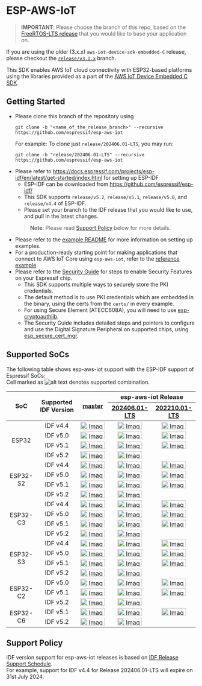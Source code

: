 # ESP-AWS-IoT

> **IMPORTANT**: Please choose the branch of this repo, based on the [FreeRTOS-LTS release](https://github.com/FreeRTOS/FreeRTOS-LTS/releases) that you would like to base your application on.

If you are using the older (3.x.x) `aws-iot-device-sdk-embedded-C` release, please checkout the [`release/v3.1.x`](https://github.com/espressif/esp-aws-iot/tree/release/v3.1.x) branch.

This SDK enables AWS IoT cloud connectivity with ESP32-based platforms using the libraries provided as a part of the [AWS IoT Device Embedded C SDK](https://github.com/aws/aws-iot-device-sdk-embedded-C).

## Getting Started

- Please clone this branch of the repository using
    ```
    git clone -b "<name_of_the_release_branch>" --recursive https://github.com/espressif/esp-aws-iot
    ```
  For example: To clone just `release/202406.01-LTS`, you may run:
  ```
  git clone -b "release/202406.01-LTS" --recursive https://github.com/espressif/esp-aws-iot
  ```
- Please refer to https://docs.espressif.com/projects/esp-idf/en/latest/get-started/index.html for setting up ESP-IDF
  - ESP-IDF can be downloaded from https://github.com/espressif/esp-idf/
  - This SDK supports `release/v5.2`, `release/v5.1`, `release/v5.0`, and `release/v4.4` of ESP-IDF.
  - Please set your branch to the IDF release that you would like to use, and pull in the latest changes.
  > **Note**: Please read [Support Policy](#support-policy) below for more details.
- Please refer to the [example README](examples/README.md) for more information on setting up examples.
- For a production-ready starting point for making applications that connect to AWS IoT Core using `esp-aws-iot`, refer to the [reference example](https://github.com/FreeRTOS/iot-reference-esp32c3).
- Please refer to the [Security Guide](https://github.com/espressif/esp-aws-iot/blob/release/202210.01-LTS/examples/ota/SecurityGuide.md) for steps to enable Security Features on your Espressif chip.
  - This SDK supports multiple ways to securely store the PKI credentials.
  - The default method is to use PKI credentials which are embedded in the binary, using the certs from the `certs/` in every example. 
  - For using Secure Element (ATECC608A), you will need to use [esp-cryptoauthlib](https://github.com/espressif/esp-cryptoauthlib#how-to-use-esp-cryptoauthlib-with-esp-idf).
  - The Security Guide includes detailed steps and pointers to configure and use the Digital Signature Peripheral on supported chips, using [esp_secure_cert_mgr](https://components.espressif.com/components/espressif/esp_secure_cert_mgr).

## Supported SoCs

The following table shows esp-aws-iot support with the ESP-IDF support of Espressif SoCs:  
Cell marked as ![alt text][supported] denotes supported combination.

<table>
<thead>
   <tr align="center">
    <th rowspan="2">SoC</th>
    <th rowspan="2">Supported IDF Version</th>
    <th rowspan="2"><a href="https://github.com/espressif/esp-aws-iot/tree/master">master</a></th>
    <th colspan="2">esp-aws-iot Release</th>
  </tr>
   <tr align="center">
    <th><a href="https://github.com/espressif/esp-aws-iot/tree/release/202406.01-LTS">202406.01-LTS</a></th>
    <th><a href="https://github.com/espressif/esp-aws-iot/tree/release/202210.01-LTS">202210.01-LTS</a></th>
  </tr>
</thead>
<tbody>
   <tr align="center">
    <td rowspan="4">ESP32</td>
    <td>IDF v4.4</td>
    <td><img src="https://img.shields.io/badge/-supported-green" alt="Image" width="65" height="20"></td>
    <td><img src="https://img.shields.io/badge/-supported-green" alt="Image" width="65" height="20"></td>
    <td><img src="https://img.shields.io/badge/-supported-green" alt="Image" width="65" height="20"></td>
   </tr>
   <tr align="center">
    <td>IDF v5.0</td>
    <td><img src="https://img.shields.io/badge/-supported-green" alt="Image" width="65" height="20"></td>
    <td><img src="https://img.shields.io/badge/-supported-green" alt="Image" width="65" height="20"></td>
    <td><img src="https://img.shields.io/badge/-supported-green" alt="Image" width="65" height="20"></td>
   </tr>
   <tr align="center">
    <td>IDF v5.1</td>
    <td><img src="https://img.shields.io/badge/-supported-green" alt="Image" width="65" height="20"></td>
    <td><img src="https://img.shields.io/badge/-supported-green" alt="Image" width="65" height="20"></td>
    <td><img src="https://img.shields.io/badge/-supported-green" alt="Image" width="65" height="20"></td>
   </tr>
   <tr align="center">
    <td>IDF v5.2</td>
    <td><img src="https://img.shields.io/badge/-supported-green" alt="Image" width="65" height="20"></td>
    <td><img src="https://img.shields.io/badge/-supported-green" alt="Image" width="65" height="20"></td>
    <td></td>
   </tr>
   <tr align="center">
    <td rowspan="4">ESP32-S2</td>
    <td>IDF v4.4</td>
    <td><img src="https://img.shields.io/badge/-supported-green" alt="Image" width="65" height="20"></td>
    <td><img src="https://img.shields.io/badge/-supported-green" alt="Image" width="65" height="20"></td>
    <td><img src="https://img.shields.io/badge/-supported-green" alt="Image" width="65" height="20"></td>
   </tr>
   <tr align="center">
    <td>IDF v5.0</td>
    <td><img src="https://img.shields.io/badge/-supported-green" alt="Image" width="65" height="20"></td>
    <td><img src="https://img.shields.io/badge/-supported-green" alt="Image" width="65" height="20"></td>
    <td><img src="https://img.shields.io/badge/-supported-green" alt="Image" width="65" height="20"></td>
   </tr>
   <tr align="center">
    <td>IDF v5.1</td>
    <td><img src="https://img.shields.io/badge/-supported-green" alt="Image" width="65" height="20"></td>
    <td><img src="https://img.shields.io/badge/-supported-green" alt="Image" width="65" height="20"></td>
    <td><img src="https://img.shields.io/badge/-supported-green" alt="Image" width="65" height="20"></td>
   </tr>
   <tr align="center">
    <td>IDF v5.2</td>
    <td><img src="https://img.shields.io/badge/-supported-green" alt="Image" width="65" height="20"></td>
    <td><img src="https://img.shields.io/badge/-supported-green" alt="Image" width="65" height="20"></td>
    <td></td>
   </tr>
   <tr align="center">
    <td rowspan="4">ESP32-C3</td>
    <td>IDF v4.4</td>
    <td><img src="https://img.shields.io/badge/-supported-green" alt="Image" width="65" height="20"></td>
    <td><img src="https://img.shields.io/badge/-supported-green" alt="Image" width="65" height="20"></td>
    <td><img src="https://img.shields.io/badge/-supported-green" alt="Image" width="65" height="20"></td>
   </tr>
   <tr align="center">
    <td>IDF v5.0</td>
    <td><img src="https://img.shields.io/badge/-supported-green" alt="Image" width="65" height="20"></td>
    <td><img src="https://img.shields.io/badge/-supported-green" alt="Image" width="65" height="20"></td>
    <td><img src="https://img.shields.io/badge/-supported-green" alt="Image" width="65" height="20"></td>
   </tr>
   <tr align="center">
    <td>IDF v5.1</td>
    <td><img src="https://img.shields.io/badge/-supported-green" alt="Image" width="65" height="20"></td>
    <td><img src="https://img.shields.io/badge/-supported-green" alt="Image" width="65" height="20"></td>
    <td><img src="https://img.shields.io/badge/-supported-green" alt="Image" width="65" height="20"></td>
  </tr>
  <tr align="center">
    <td>IDF v5.2</td>
    <td><img src="https://img.shields.io/badge/-supported-green" alt="Image" width="65" height="20"></td>
    <td><img src="https://img.shields.io/badge/-supported-green" alt="Image" width="65" height="20"></td>
    <td></td>
  </tr>
   <tr align="center">
    <td rowspan="4">ESP32-S3</td>
    <td>IDF v4.4</td>
    <td><img src="https://img.shields.io/badge/-supported-green" alt="Image" width="65" height="20"></td>
    <td><img src="https://img.shields.io/badge/-supported-green" alt="Image" width="65" height="20"></td>
    <td><img src="https://img.shields.io/badge/-supported-green" alt="Image" width="65" height="20"></td>
  </tr>
   <tr align="center">
    <td>IDF v5.0</td>
    <td><img src="https://img.shields.io/badge/-supported-green" alt="Image" width="65" height="20"></td>
    <td><img src="https://img.shields.io/badge/-supported-green" alt="Image" width="65" height="20"></td>
    <td><img src="https://img.shields.io/badge/-supported-green" alt="Image" width="65" height="20"></td>
  </tr>
   <tr align="center">
    <td>IDF v5.1</td>
    <td><img src="https://img.shields.io/badge/-supported-green" alt="Image" width="65" height="20"></td>
    <td><img src="https://img.shields.io/badge/-supported-green" alt="Image" width="65" height="20"></td>
    <td><img src="https://img.shields.io/badge/-supported-green" alt="Image" width="65" height="20"></td>
  </tr>
  <tr align="center">
    <td>IDF v5.2</td>
    <td><img src="https://img.shields.io/badge/-supported-green" alt="Image" width="65" height="20"></td>
    <td><img src="https://img.shields.io/badge/-supported-green" alt="Image" width="65" height="20"></td>
    <td></td>
  </tr>
   <tr align="center">
    <td rowspan="3">ESP32-C2</td>
    <td>IDF v5.0</td>
    <td><img src="https://img.shields.io/badge/-supported-green" alt="Image" width="65" height="20"></td>
    <td><img src="https://img.shields.io/badge/-supported-green" alt="Image" width="65" height="20"></td>
    <td><img src="https://img.shields.io/badge/-supported-green" alt="Image" width="65" height="20"></td>
  </tr>
   <tr align="center">
    <td>IDF v5.1</td>
    <td><img src="https://img.shields.io/badge/-supported-green" alt="Image" width="65" height="20"></td>
    <td><img src="https://img.shields.io/badge/-supported-green" alt="Image" width="65" height="20"></td>
    <td><img src="https://img.shields.io/badge/-supported-green" alt="Image" width="65" height="20"></td>
  </tr>
  <tr align="center">
    <td>IDF v5.2</td>
    <td><img src="https://img.shields.io/badge/-supported-green" alt="Image" width="65" height="20"></td>
    <td><img src="https://img.shields.io/badge/-supported-green" alt="Image" width="65" height="20"></td>
    <td></td>
  </tr>
   <tr align="center">
    <td rowspan="2">ESP32-C6</td>
    <td>IDF v5.1</td>
    <td><img src="https://img.shields.io/badge/-supported-green" alt="Image" width="65" height="20"></td>
    <td><img src="https://img.shields.io/badge/-supported-green" alt="Image" width="65" height="20"></td>
    <td><img src="https://img.shields.io/badge/-supported-green" alt="Image" width="65" height="20"></td>
  </tr>
  <tr align="center">
    <td>IDF v5.2</td>
    <td><img src="https://img.shields.io/badge/-supported-green" alt="Image" width="65" height="20"></td>
    <td><img src="https://img.shields.io/badge/-supported-green" alt="Image" width="65" height="20"></td>
    <td></td>
  </tr>
</tbody>
</table>

[supported]: https://img.shields.io/badge/-supported-green "supported"

## Support Policy

IDF version support for esp-aws-iot releases is based on [IDF Release Support Schedule](https://github.com/espressif/esp-idf#esp-idf-release-support-schedule).  
For example, support for IDF v4.4 for Release 202406.01-LTS will expire on 31st July 2024.

